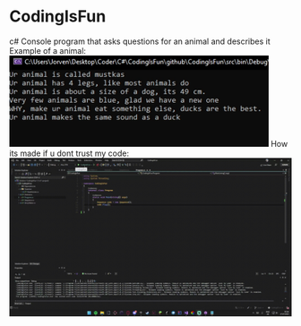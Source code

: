# CodingIsFun
c# Console program that asks questions for an animal and describes it <br />
Example of a animal:
![video](readmeSRC/MyAnimal.png)
How its made if u dont trust my code:
![myAnimal](readmeSRC/CodingIsFun.gif) <br />
